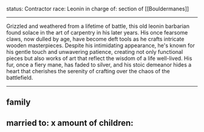 status: Contractor
race: Leonin
in charge of: section of [[Bouldermanes]]

---

Grizzled and weathered from a lifetime of battle, this old leonin barbarian found solace in the art of carpentry in his later years. His once fearsome claws, now dulled by age, have become deft tools as he crafts intricate wooden masterpieces. Despite his intimidating appearance, he's known for his gentle touch and unwavering patience, creating not only functional pieces but also works of art that reflect the wisdom of a life well-lived. His fur, once a fiery mane, has faded to silver, and his stoic demeanor hides a heart that cherishes the serenity of crafting over the chaos of the battlefield.

---

## family

married to:
x amount of children:
- 